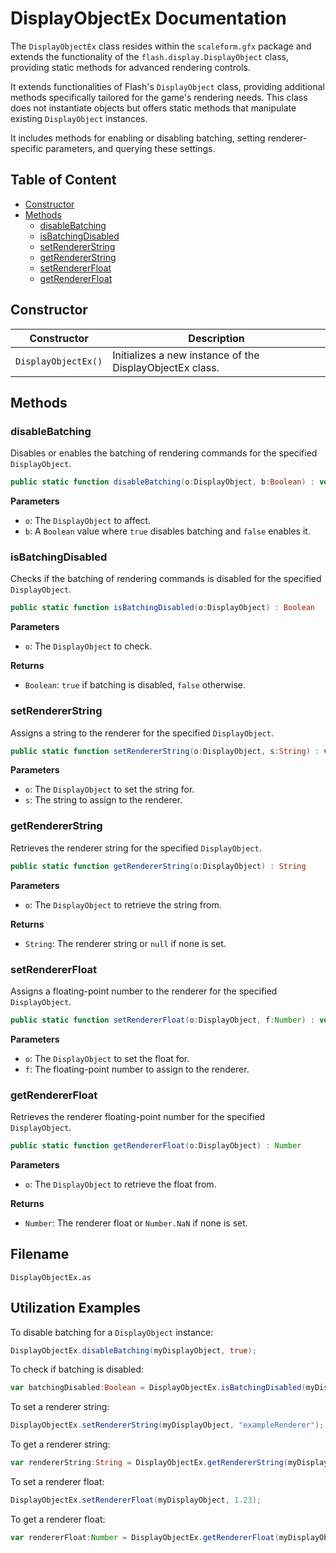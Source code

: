 # DisplayObjectEx Documentation

The `DisplayObjectEx` class resides within the `scaleform.gfx` package and extends the functionality of the `flash.display.DisplayObject` class, providing static methods for advanced rendering controls.

It extends functionalities of Flash's `DisplayObject` class, providing additional methods specifically tailored for the game's rendering needs.
This class does not instantiate objects but offers static methods that manipulate existing `DisplayObject` instances.

It includes methods for enabling or disabling batching, setting renderer-specific parameters, and querying these settings.

## Table of Content

- [Constructor](#constructor)
- [Methods](#methods)
  - [disableBatching](#disablebatching)
  - [isBatchingDisabled](#isbatchingdisabled)
  - [setRendererString](#setrendererstring)
  - [getRendererString](#getrendererstring)
  - [setRendererFloat](#setrendererfloat)
  - [getRendererFloat](#getrendererfloat)

## Constructor

| Constructor | Description |
| ----------- | ----------- |
| `DisplayObjectEx()` | Initializes a new instance of the DisplayObjectEx class. |

## Methods

### disableBatching

Disables or enables the batching of rendering commands for the specified `DisplayObject`.

```actionscript
public static function disableBatching(o:DisplayObject, b:Boolean) : void
```

**Parameters**

- `o`: The `DisplayObject` to affect.
- `b`: A `Boolean` value where `true` disables batching and `false` enables it.

### isBatchingDisabled

Checks if the batching of rendering commands is disabled for the specified `DisplayObject`.

```actionscript
public static function isBatchingDisabled(o:DisplayObject) : Boolean
```

**Parameters**

- `o`: The `DisplayObject` to check.

**Returns**

- `Boolean`: `true` if batching is disabled, `false` otherwise.

### setRendererString

Assigns a string to the renderer for the specified `DisplayObject`.

```actionscript
public static function setRendererString(o:DisplayObject, s:String) : void
```

**Parameters**

- `o`: The `DisplayObject` to set the string for.
- `s`: The string to assign to the renderer.

### getRendererString

Retrieves the renderer string for the specified `DisplayObject`.

```actionscript
public static function getRendererString(o:DisplayObject) : String
```

**Parameters**

- `o`: The `DisplayObject` to retrieve the string from.

**Returns**

- `String`: The renderer string or `null` if none is set.

### setRendererFloat

Assigns a floating-point number to the renderer for the specified `DisplayObject`.

```actionscript
public static function setRendererFloat(o:DisplayObject, f:Number) : void
```

**Parameters**

- `o`: The `DisplayObject` to set the float for.
- `f`: The floating-point number to assign to the renderer.

### getRendererFloat

Retrieves the renderer floating-point number for the specified `DisplayObject`.

```actionscript
public static function getRendererFloat(o:DisplayObject) : Number
```

**Parameters**

- `o`: The `DisplayObject` to retrieve the float from.

**Returns**

- `Number`: The renderer float or `Number.NaN` if none is set.

## Filename

```
DisplayObjectEx.as
```

## Utilization Examples

To disable batching for a `DisplayObject` instance:

```actionscript
DisplayObjectEx.disableBatching(myDisplayObject, true);
```

To check if batching is disabled:

```actionscript
var batchingDisabled:Boolean = DisplayObjectEx.isBatchingDisabled(myDisplayObject);
```

To set a renderer string:

```actionscript
DisplayObjectEx.setRendererString(myDisplayObject, "exampleRenderer");
```

To get a renderer string:

```actionscript
var rendererString:String = DisplayObjectEx.getRendererString(myDisplayObject);
```

To set a renderer float:

```actionscript
DisplayObjectEx.setRendererFloat(myDisplayObject, 1.23);
```

To get a renderer float:

```actionscript
var rendererFloat:Number = DisplayObjectEx.getRendererFloat(myDisplayObject);
```
